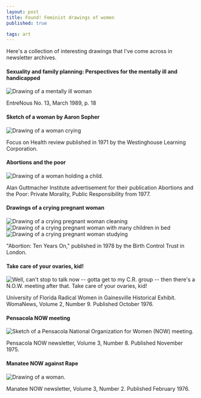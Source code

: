 ```yaml
---
layout: post
title: Found! Feminist drawings of women
published: true

tags: art
---
```


Here's a collection of interesting drawings that I've come across 
in newsletter archives.

#### Sexuality and family planning: Perspectives for the mentally ill and handicapped
![Drawing of a mentally ill woman](/images/2016-05-31-sexuality-and-family-planning.png "Sexuality and family planning: Perspectives for the mentally ill and handicapped")

EntreNous No. 13, March 1989, p. 18

#### Sketch of a woman by Aaron Sopher
![Drawing of a woman crying](/images/2016-05-31-sketch-of-a-woman.png)

Focus on Health review published in 1971 by the Westinghouse Learning Corporation.

#### Abortions and the poor
![Drawing of a woman holding a child.](/images/2016-05-31-abortions-and-the-poor.png)

Alan Guttmacher Institute advertisement for their publication Abortions and the Poor: Private Morality, Public Responsibility from 1977.

#### Drawings of a crying pregnant woman
![Drawing of a crying pregnant woman cleaning](/images/2016-05-31-abortion-ten-years-on-one.png)
![Drawing of a crying pregnant woman with many children in bed](/images/2016-05-31-abortion-ten-years-on-two.png)
![Drawing of a crying pregnant woman studying](/images/2016-05-31-abortion-ten-years-on-three.png)

"Abortion: Ten Years On," published in 1978 by the Birth Control Trust in London.

#### Take care of your ovaries, kid!

![Well, can't stop to talk now -- gotta get to my C.R. group -- then there's a N.O.W. meeting after that. Take care of your ovaries, kid!](/images/2015-04-22-comic.jpg "Well, can't stop to talk now -- gotta get to my C.R. group -- then there's a N.O.W. meeting after that. Take care of your ovaries, kid!")

University of Florida Radical Women in Gainesville Historical Exhibit. WomaNews, Volume 2, Number 9. Published October 1976.

#### Pensacola NOW meeting

![Sketch of a Pensacola National Organization for Women (NOW) meeting.](/images/2016-05-31-pensacola-now-meeting.png)

Pensacola NOW newsletter, Volume 3, Number 8. Published November 1975.

#### Manatee NOW against Rape
![Drawing of a woman.](/images/2016-05-31-manatee-now-against-rape.png)


Manatee NOW newsletter, Volume 3, Number 2. Published February 1976.
